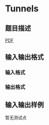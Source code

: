 # Tunnels

## 题目描述

[problemUrl]: https://uva.onlinejudge.org/index.php?option=com_onlinejudge&Itemid=8&category=245&page=show_problem&problem=3508

[PDF](https://uva.onlinejudge.org/external/10/p1067.pdf)

## 输入输出格式

### 输入格式

### 输出格式

## 输入输出样例

暂无测试点

